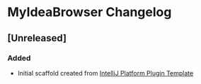 <!-- Keep a Changelog guide -> https://keepachangelog.com -->

# MyIdeaBrowser Changelog

## [Unreleased]
### Added
- Initial scaffold created from [IntelliJ Platform Plugin Template](https://github.com/JetBrains/intellij-platform-plugin-template)
